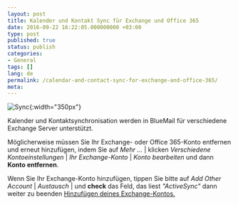 ```yaml
---
layout: post
title: Kalender und Kontakt Sync für Exchange und Office 365
date: 2016-09-22 16:22:05.000000000 +03:00
type: post
published: true
status: publish
categories:
- General
tags: []
lang: de
permalink: /calendar-and-contact-sync-for-exchange-and-office-365/
meta:
---
```


![Sync](/assets/SES_Sync_v6.png){:width="350px"}

Kalender und Kontaktsynchronisation werden in BlueMail für verschiedene Exchange Server unterstützt.


Möglicherweise müssen Sie Ihr Exchange- oder Office 365-Konto entfernen und erneut hinzufügen, indem Sie auf *Mehr ...* \| klicken *Verschiedene Kontoeinstellungen* \| *Ihr Exchange-Konto* \| *Konto bearbeiten* und dann **Konto entfernen**.

Wenn Sie Ihr Exchange-Konto hinzufügen, tippen Sie bitte auf *Add Other Account* \| *Austausch* \| und **check** das Feld, das liest *"ActiveSync"* dann weiter zu beenden [Hinzufügen deines Exchange-Kontos.](/add-exchange-account/)
